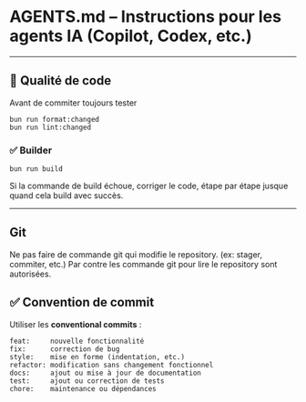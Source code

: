 # AGENTS.md – Instructions pour les agents IA (Copilot, Codex, etc.)

---

## 🧪 Qualité de code

Avant de commiter toujours tester

```
bun run format:changed
bun run lint:changed
```

### ✅ Builder

```
bun run build
```

Si la commande de build échoue, corriger le code, étape par étape jusque quand
cela build avec succès.

---

## Git

Ne pas faire de commande git qui modifie le repository.
(ex: stager, commiter, etc.)
Par contre les commande git pour lire le repository sont autorisées.

## ✅ Convention de commit

Utiliser les **conventional commits** :

```
feat:     nouvelle fonctionnalité
fix:      correction de bug
style:    mise en forme (indentation, etc.)
refactor: modification sans changement fonctionnel
docs:     ajout ou mise à jour de documentation
test:     ajout ou correction de tests
chore:    maintenance ou dépendances
```
